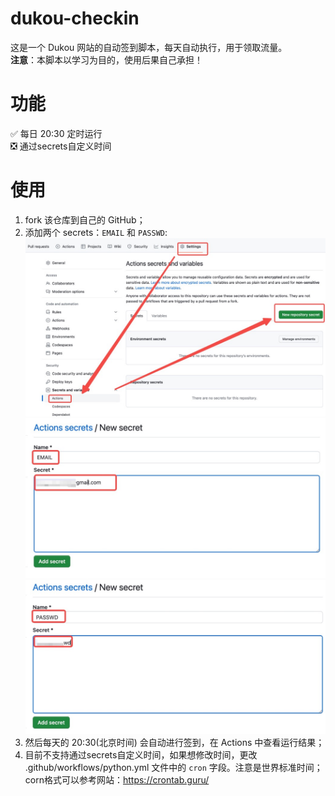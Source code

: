 # dukou-checkin
这是一个 Dukou 网站的自动签到脚本，每天自动执行，用于领取流量。<br>
**注意**：本脚本以学习为目的，使用后果自己承担！
# 功能
✅ 每日 20:30 定时运行 <br>
❎ 通过secrets自定义时间
# 使用
1. fork 该仓库到自己的 GitHub；
2. 添加两个 secrets：`EMAIL` 和 `PASSWD`:
   ![](./img/1.jpg)
   ![](./img/2.jpg)
   ![](./img/3.jpg)
3. 然后每天的 20:30(北京时间) 会自动进行签到，在 Actions 中查看运行结果；
4. 目前不支持通过secrets自定义时间，如果想修改时间，更改 .github/workflows/python.yml 文件中的 `cron` 字段。注意是世界标准时间；corn格式可以参考网站：https://crontab.guru/
